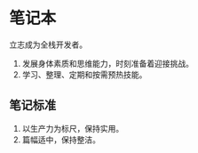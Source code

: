 # 笔记本

立志成为全栈开发者。

1. 发展身体素质和思维能力，时刻准备着迎接挑战。
2. 学习、整理、定期和按需预热技能。

## 笔记标准

1. 以生产力为标尺，保持实用。
2. 篇幅适中，保持整洁。
